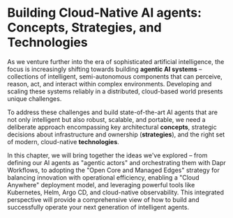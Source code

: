 # Building Cloud-Native AI agents: Concepts, Strategies, and Technologies

As we venture further into the era of sophisticated artificial intelligence, the focus is increasingly shifting towards building **agentic AI systems** – collections of intelligent, semi-autonomous components that can perceive, reason, act, and interact within complex environments. Developing and scaling these systems reliably in a distributed, cloud-based world presents unique challenges.

To address these challenges and build state-of-the-art AI agents that are not only intelligent but also robust, scalable, and portable, we need a deliberate approach encompassing key architectural **concepts**, strategic decisions about infrastructure and ownership (**strategies**), and the right set of modern, cloud-native **technologies**.

In this chapter, we will bring together the ideas we've explored – from defining our AI agents as "agentic actors" and orchestrating them with Dapr Workflows, to adopting the "Open Core and Managed Edges" strategy for balancing innovation with operational efficiency, enabling a "Cloud Anywhere" deployment model, and leveraging powerful tools like Kubernetes, Helm, Argo CD, and cloud-native observability. This integrated perspective will provide a comprehensive view of how to build and successfully operate your next generation of intelligent agents.

